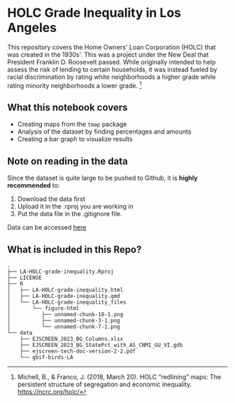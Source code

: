# HOLC Grade Inequality in Los Angeles

This repository covers the Home Owners' Loan Corporation (HOLC) that was created in the 1930s'. This was a project under the New Deal that President Franklin D. Roosevelt passed. While originally intended to help assess the risk of lending to certain households, it was instead fueled by racial discrimination by rating white neighborhoods a higher grade while rating minority neighborhoods a lower grade. [^1]

## What this notebook covers
-  Creating maps from the `tmap` package
-  Analysis of the dataset by finding percentages and amounts
-  Creating a bar graph to visualize results


## Note on reading in the data
Since the dataset is quite large to be pushed to Github, it is **highly recommended** to:

1. Download the data first
2. Upload it in the .rproj you are working in
3. Put the data file in the .gitignore file.

Data can be accessed [here](https://drive.google.com/file/d/1lcazRbNSmP8Vj9sH1AIJcO4D1d_ulJij/view?usp=share_link)

## What is included in this Repo?

```
.
├── LA-HOLC-grade-inequality.Rproj
├── LICENSE
├── R
│   ├── LA-HOLC-grade-inequality.html
│   ├── LA-HOLC-grade-inequality.qmd
│   └── LA-HOLC-grade-inequality_files
│       └── figure-html
│          ├── unnamed-chunk-10-1.png
│          ├── unnamed-chunk-3-1.png
│          └── unnamed-chunk-7-1.png
└── data
    ├── EJSCREEN_2023_BG_Columns.xlsx
    ├── EJSCREEN_2023_BG_StatePct_with_AS_CNMI_GU_VI.gdb
    ├── ejscreen-tech-doc-version-2-2.pdf
    └── gbif-birds-LA

```




[^1]: Michell, B., & Franco, J. (2018, March 20). HOLC “redlining” maps: The persistent structure of segregation and economic inequality. https://ncrc.org/holc/
